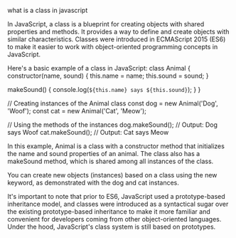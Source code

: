  
what is a class in javascript

In JavaScript, a class is a blueprint for creating objects with shared properties and methods. It provides a way to define and create objects with similar characteristics. Classes were introduced in ECMAScript 2015 (ES6) to make it easier to work with object-oriented programming concepts in JavaScript.

Here's a basic example of a class in JavaScript:
class Animal {
  constructor(name, sound) {
    this.name = name;
    this.sound = sound;
  }

  makeSound() {
    console.log(`${this.name} says ${this.sound}`);
  }
}

// Creating instances of the Animal class
const dog = new Animal('Dog', 'Woof');
const cat = new Animal('Cat', 'Meow');

// Using the methods of the instances
dog.makeSound(); // Output: Dog says Woof
cat.makeSound(); // Output: Cat says Meow

In this example, Animal is a class with a constructor method that initializes the name and sound properties of an animal. The class also has a makeSound method, which is shared among all instances of the class.

You can create new objects (instances) based on a class using the new keyword, as demonstrated with the dog and cat instances.

It's important to note that prior to ES6, JavaScript used a prototype-based inheritance model, and classes were introduced as a syntactical sugar over the existing prototype-based inheritance to make it more familiar and convenient for developers coming from other object-oriented languages. Under the hood, JavaScript's class system is still based on prototypes.